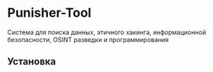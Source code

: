 # Punisher-Tool
Система для поиска данных, этичного хакинга, информационной безопасности, OSINT разведки и программирования

## Установка
